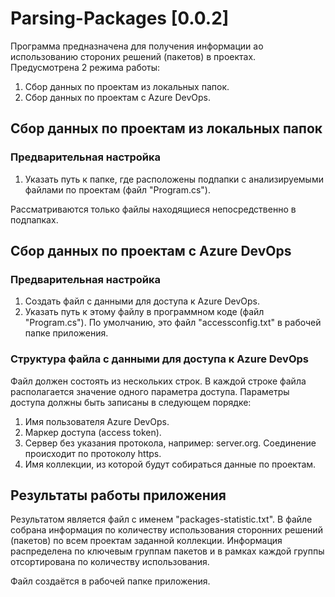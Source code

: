 # Parsing-Packages [0.0.2]
Программа предназначена для получения информации ао использованию стороних решений (пакетов) в проектах.
Предусмотрена 2 режима работы:
1. Сбор данных по проектам из локальных папок.
2. Сбор данных по проектам с Azure DevOps.

## Сбор данных по проектам из локальных папок
### Предварительная настройка
1. Указать путь к папке, где расположены подпапки с анализируемыми файлами по проектам (файл "Program.cs").

Рассматриваются только файлы находящиеся непосредственно в подпапках.

## Сбор данных по проектам с Azure DevOps
### Предварительная настройка
1. Создать файл с данными для доступа к Azure DevOps. 
2. Указать путь к этому файлу в программном коде (файл "Program.cs").
По умолчанию, это файл "accessconfig.txt" в рабочей папке приложения.

### Структура файла с данными для доступа к Azure DevOps
Файл должен состоять из нескольких строк. В каждой строке файла располагается значение одного параметра доступа. Параметры доступа должны быть записаны в следующем порядке:
1. Имя пользователя Azure DevOps.
2. Маркер доступа (access token).
3. Сервер без указания протокола, например: server.org. Соединение происходит по протоколу https.
4. Имя коллекции, из которой будут собираться данные по проектам.

## Результаты работы приложения
Результатом является файл с именем "packages-statistic.txt". В файле собрана информация по количеству использования сторонних решений (пакетов) по всем проектам заданной коллекции. Информация распределена по ключевым группам пакетов и в рамках каждой группы отсортирована по количеству использования.

Файл создаётся в рабочей папке приложения.

